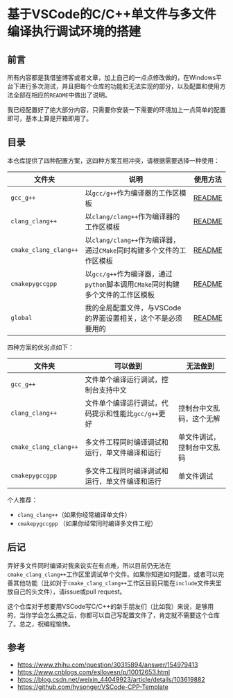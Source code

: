 # 基于VSCode的C/C++单文件与多文件编译执行调试环境的搭建

## 前言

所有内容都是我借鉴博客或者文章，加上自己的一点点修改做的，在Windows平台下进行多次测试，并且把每个仓库的功能和无法实现的部分，以及配置和使用方法全部在相应的`README`中做出了说明。

我已经配置好了绝大部分内容，只需要你安装一下需要的环境加上一点简单的配置即可，基本上算是开箱即用了。

## 目录

本仓库提供了四种配置方案，这四种方案互相冲突，请根据需要选择一种使用：

| 文件夹                | 说明                                                         | 使用方法                               |
| --------------------- | ------------------------------------------------------------ | -------------------------------------- |
| `gcc_g++`             | 以`gcc/g++`作为编译器的工作区模板                            | [README](./doc/README-gcc.md)          |
| `clang_clang++`       | 以`clang/clang++`作为编译器的工作区模板                      | [README](./doc/README-clang.md)        |
| `cmake_clang_clang++` | 以`clang/clang++`作为编译器，通过`CMake`同时构建多个文件的工作区模板 | [README](./doc/README-clang-cmake.md)  |
| `cmakepygccgpp`       | 以`gcc/g++`作为编译器，通过`python`脚本调用`CMake`同时构建多个文件的工作区模板 | [README](./doc/README-cmake-py-gcc.md) |
| `global`              | 我的全局配置文件，与VSCode的界面设置相关，这个不是必须要用的 | [README](./doc/README-global.md)       |

四种方案的优劣点如下：

| 文件夹                | 可以做到                                            | 无法做到                   |
| --------------------- | --------------------------------------------------- | -------------------------- |
| `gcc_g++`             | 文件单个编译运行调试，控制台支持中文                |                            |
| `clang_clang++`       | 文件单个编译运行调试，代码提示和性能比`gcc/g++`更好 | 控制台中文乱码，这个无解   |
| `cmake_clang_clang++` | 多文件工程同时编译调试和运行，单文件编译和运行      | 单文件调试，控制台中文乱码 |
| `cmakepygccgpp`       | 多文件工程同时编译调试和运行，单文件编译和运行      | 单文件调试                 |

个人推荐：

* `clang_clang++`（如果你经常编译单文件）
* `cmakepygccgpp` （如果你经常同时编译多文件工程）

## 后记

弄好多文件同时编译对我来说实在有点难，所以目前仍无法在`cmake_clang_clang++`工作区里调试单个文件。如果你知道如何配置，或者可以完善其他功能（比如对于`cmake_clang_clang++`工作区目前只能在`include`文件夹里放自己的头文件），请issue或pull request。

这个仓库对于想要用VSCode写C/C++的新手朋友们（比如我）来说，是够用的，当你学会怎么搞之后，你都可以自己写配置文件了，肯定就不需要这个仓库了。总之，祝编程愉快。

## 参考

* https://www.zhihu.com/question/30315894/answer/154979413
* https://www.cnblogs.com/esllovesn/p/10012653.html
* https://blog.csdn.net/weixin_44049923/article/details/103619882 
* https://github.com/hysonger/VSCode-CPP-Template
